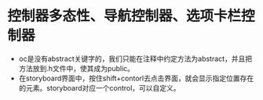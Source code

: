 # 控制器多态性、导航控制器、选项卡栏控制器
* oc是没有abstract关键字的，我们只能在注释中约定方法为abstract，并且把方法放到.h文件中，使其成为public。
* 在storyboard界面中，按住shift+contorl去点击界面，就会显示指定位置存在的元素。storyboard对应一个control，可以自定义。